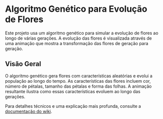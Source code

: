 # Algoritmo Genético para Evolução de Flores

Este projeto usa um algoritmo genético para simular a evolução de flores ao longo de várias gerações. A evolução das flores é visualizada através de uma animação que mostra a transformação das flores de geração para geração.

## Visão Geral

O algoritmo genético gera flores com características aleatórias e evolui a população ao longo do tempo. As características das flores incluem cor, número de pétalas, tamanho das pétalas e forma das folhas. A animação resultante ilustra como essas características evoluem ao longo das gerações.

Para detalhes técnicos e uma explicação mais profunda, consulte a [documentação do wiki](https://github.com/SEU_USUARIO/SEU_REPOSITORIO/wiki).
